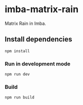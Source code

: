 # imba-matrix-rain

Matrix Rain in Imba.

## Install dependencies

```
npm install
```

### Run in development mode

```
npm run dev
```

### Build

```
npm run build
```
